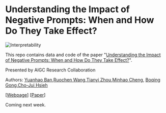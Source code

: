 # Understanding the Impact of Negative Prompts: When and How Do They Take Effect?


<!-- ![Dataset](https://img.shields.io/badge/Dataset-ODFN-blue)<br> -->
![Interpretability](https://img.shields.io/badge/Task-Interpretability-red)
<!-- ![Prompt Optimization](https://img.shields.io/badge/Task-Prompt--Optimization-red)<br> -->
<!-- ![GPT-4V](https://img.shields.io/badge/Model-GPT--4V-yellow)
![Gemini-pro-vision](https://img.shields.io/badge/Model-Gemini--pro--vision-yellow) -->

This repo contains data and code of the paper "[Understanding the Impact of Negative Prompts: When and How Do They Take Effect?](https://arxiv.org/abs/2406.02965)".

Presented by AIGC Research Collaboration

Authors: [Yuanhao Ban](https://github.com/banyuanhao),[Ruochen Wang](https://ruocwang.github.io/),[Tianyi Zhou](https://tianyizhou.github.io/),[Minhao Cheng](https://cmhcbb.github.io/), [Boqing Gong](http://boqinggong.info/),[Cho-Jui Hsieh](https://scholar.google.com/citations?user=Wy89g4IAAAAJ&hl=en)

[[Webpage](https://banyuanhao.github.io/pr_negative_prompts/)] [[Paper](https://arxiv.org/abs/2406.02965)]

Coming next week.